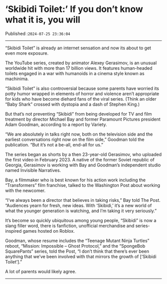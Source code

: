 # ‘Skibidi Toilet:’ If you don’t know what it is, you will

Published :`2024-07-25 23:36:04`

---

“Skibidi Toilet” is already an internet sensation and now its about to get even more exposure.

The YouTube series, created by animator Alexey Gerasimov, is an unusual worldwide hit with more than 17 billion views. It features human-headed toilets engaged in a war with humanoids in a cinema style known as machinima.

“Skibidi Toilet” is also controversial because some parents have worried its potty humor wrapped in elements of horror and violence aren’t appropriate for kids who have become diehard fans of the viral series. (Think an older “Baby Shark” crossed with dystopia and a dash of Stephen King.)

But that’s not preventing “Skibidi” from being developed for TV and film treatment by director Michael Bay and former Paramount Pictures president Adam Goodman, according to a report by Variety.

“We are absolutely in talks right now, both on the television side and the earliest conversations right now on the film side,” Goodman told the publication. “But it’s not a be-all, end-all for us.”

The series began as shorts by a then 23-year-old Gerasimov, who uploaded the first video in February 2023. A native of the former Soviet republic of Georgia, Gerasimov is working with Bay and Goodman’s independent studio named Invisible Narratives.

Bay, a filmmaker who is best known for his action work including the “Transformers” film franchise, talked to the Washington Post about working with the newcomer.

“I’ve always been a director that believes in taking risks,” Bay told The Post. “Audiences yearn for fresh, new ideas. With ‘Skibidi,’ it’s a new world of what the younger generation is watching, and I’m taking it very seriously.”

It’s become so quickly ubiquitous among young people, “Skibidi” is now a slang filler word, there is fanfiction, unofficial merchandise and series-inspired games hosted on Roblox.

Goodman, whose resume includes the “Teenage Mutant Ninja Turtles” reboot, “Mission: Impossible – Ghost Protocol,” and the “SpongeBob SquarePants” series, told the Post, “I don’t think that there’s ever been anything that we’ve been involved with that mirrors the growth of [‘Skibidi Toilet’].”

A lot of parents would likely agree.

---

